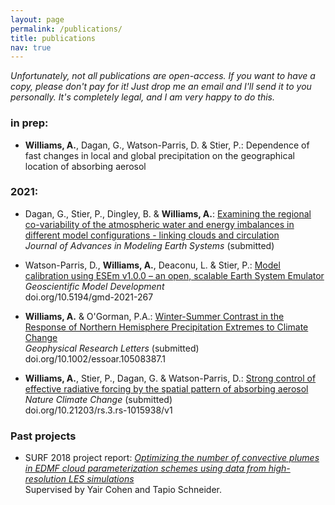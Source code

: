 ```yaml
---
layout: page
permalink: /publications/
title: publications
nav: true
---
```


*Unfortunately, not all publications are open-access. If you want to have a copy, please don't pay for it! Just drop me an email and I'll send it to you personally. It's completely legal, and I am very happy to do this.*

### in prep:  

 - **Williams, A.**, Dagan, G., Watson-Parris, D. & Stier, P.: Dependence of fast changes in local and global precipitation on the geographical location of absorbing aerosol 
 
### 2021:

 - Dagan, G., Stier, P., Dingley, B. & **Williams, A.**: [Examining the regional co-variability of the atmospheric water and energy imbalances in different model configurations - linking clouds and circulation]() \
     *Journal of Advances in Modeling Earth Systems* (submitted)
    
 - Watson-Parris, D., **Williams, A.**, Deaconu, L. & Stier, P.: [Model calibration using ESEm v1.0.0 – an open, scalable Earth System Emulator](https://gmd.copernicus.org/articles/14/7659/2021/gmd-14-7659-2021.html) \
    *Geoscientific Model Development* \
    doi.org/10.5194/gmd-2021-267
   
 - **Williams, A.** & O'Gorman, P.A.: [Winter-Summer Contrast in the Response of Northern Hemisphere Precipitation Extremes to Climate Change](https://www.essoar.org/doi/10.1002/essoar.10508387.1) \
    *Geophysical Research Letters* (submitted) \
    doi.org/10.1002/essoar.10508387.1
    
 - **Williams, A.**, Stier, P., Dagan, G. & Watson-Parris, D.: [Strong control of effective radiative forcing by the spatial pattern of absorbing aerosol](https://doi.org/10.21203/rs.3.rs-1015938/v1) \
    *Nature Climate Change* (submitted) \
    doi.org/10.21203/rs.3.rs-1015938/v1

### Past projects

 - SURF 2018 project report: [*Optimizing the number of convective plumes in EDMF cloud parameterization schemes using data from high-resolution LES simulations*](https://andrewwilliams3142.github.io/assets/pdf/Optimizing_the_number_of_convective_plumes_in_EDMF_cloud_parameterization_schemes_using_data_from_high_resolution_LES_simulations.pdf) \
   Supervised by Yair Cohen and Tapio Schneider.
